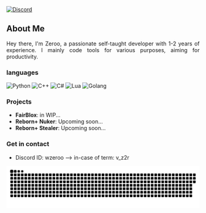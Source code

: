 [![Discord](https://img.shields.io/discord/1197954405245390909?style=for-the-badge&logo=discord&logoColor=%235865F2&label=%20&labelColor=%23333333&color=%23333333)](https://discord.gg/xGAK287uDa)

## About Me
<p align="justify"> 
Hey there, I'm Zeroo, a passionate self-taught developer with 1-2 years of experience. I mainly code tools for various purposes, aiming for productivity.
</p>

### languages
<div align="justify">
  <img src="https://external-content.duckduckgo.com/iu/?u=https%3A%2F%2Fbrandslogos.com%2Fwp-content%2Fuploads%2Fimages%2Flarge%2Fpython-logo.png&f=1&nofb=1&ipt=57e7c904157c1612b74ef616e7a4c71221668e1beb1554ca5b3ca285ae49844b&ipo=images" alt="Python" width="65" height="65">
  <img src="https://external-content.duckduckgo.com/iu/?u=https%3A%2F%2Fbrandlogos.net%2Fwp-content%2Fuploads%2F2022%2F01%2Fc-brandlogo.net_-768x768.png&f=1&nofb=1&ipt=afa35b0fbb40e9853f665512732dec07b045c4a7682db6911b96fe90a2b97064&ipo=images" alt="C++" width="68" height="68">
  <img src="https://external-content.duckduckgo.com/iu/?u=https%3A%2F%2Fi.pinimg.com%2Foriginals%2Fe1%2F85%2Fdc%2Fe185dc6ca57c6559bfeb5aa7de50cd5e.png&f=1&nofb=1&ipt=8c85aec6b289b426abfe08a690e008768509f004c67b73b2b36a1df2c7ead24b&ipo=images" alt="C#" width="65" height="65">
  <img src="https://external-content.duckduckgo.com/iu/?u=https%3A%2F%2Fcdn.freebiesupply.com%2Flogos%2Flarge%2F2x%2Flua-5-logo-png-transparent.png&f=1&nofb=1&ipt=fee55f3543471a18f2f6d8febcb5b2937020225312a99e72a2884b6560e4ce61&ipo=images" alt="Lua" width="65" height="65">
  <img src="https://external-content.duckduckgo.com/iu/?u=https%3A%2F%2Fcdn.icon-icons.com%2Ficons2%2F2699%2FPNG%2F512%2Fgolang_logo_icon_171073.png&f=1&nofb=1&ipt=748d774e25359734e0641e8591d6683c5024c1407cb4c532d511cba950c799bd&ipo=images" alt="Golang" width="65" height="65">
</div>

### Projects
- **FairBlox**: in WIP...
- **Reborn+ Nuker**: Upcoming soon...
- **Reborn+ Stealer**: Upcoming soon...

### Get in contact
- Discord ID: wzeroo --> in-case of term: v_z2r

<div align="center">
  <picture>
    <source media="(prefers-color-scheme: dark)" srcset="https://raw.githubusercontent.com/viledissociation/viledissociation/output/github-contribution-grid-snake-dark.svg">
    <source media="(prefers-color-scheme: light)" srcset="https://raw.githubusercontent.com/viledissociation/viledissociation/output/github-contribution-grid-snake.svg">
    <img alt="github contribution grid snake animation" src="https://raw.githubusercontent.com/viledissociation/viledissociation/output/github-contribution-grid-snake.svg">
  </picture>
</div>
